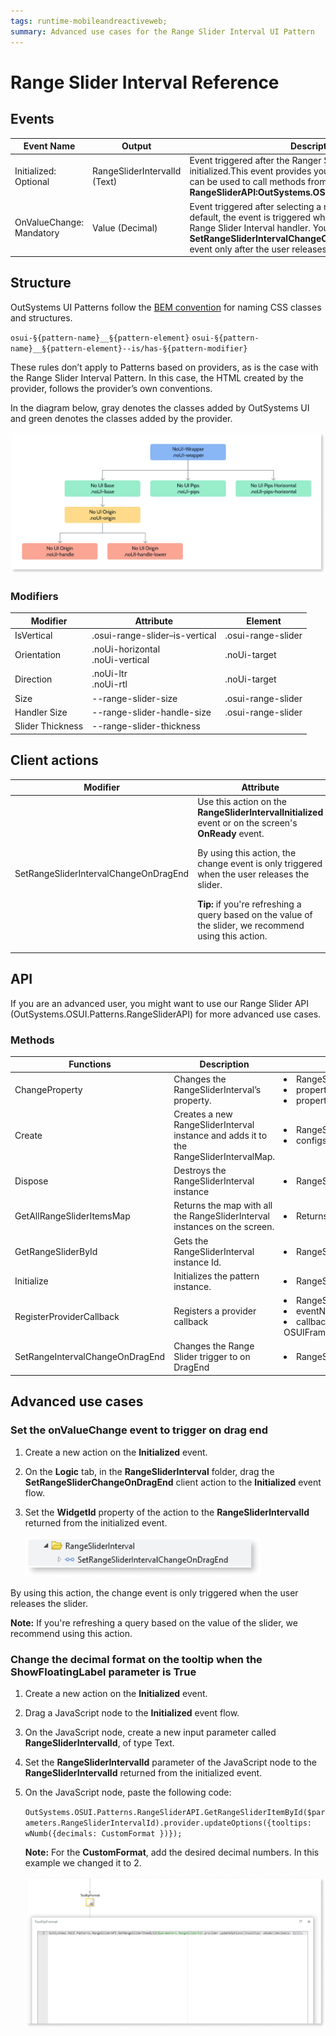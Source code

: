 ```yaml
---
tags: runtime-mobileandreactiveweb; 
summary: Advanced use cases for the Range Slider Interval UI Pattern
---
```


# Range Slider Interval Reference

## Events

|**Event Name** |  **Output** |  **Description**  |
|---|---|---|
|Initialized: Optional| RangeSliderIntervalId (Text) | Event triggered after the Ranger Slider Interval is initialized.This event provides you with the element Id that can be used to call methods from the **RangeSliderAPI:OutSystems.OSUI.Patterns.RangeSliderAPI**|
|OnValueChange: Mandatory|Value (Decimal)|Event triggered after selecting a new value on the slider. By default, the event is triggered while the user is dragging the Range Slider Interval handler. You can use the **SetRangeSliderIntervalChangeOnDragEnd** to trigger the event only after the user releases it.|

## Structure

OutSystems UI Patterns follow the [BEM convention](http://getbem.com/introduction/) for naming CSS classes and structures. 

``osui-§{pattern-name}__§{pattern-element}``
``osui-§{pattern-name}__§{pattern-element}--is/has-§{pattern-modifier}``

These rules don’t apply to Patterns based on providers, as is the case with the Range Slider Interval Pattern. In this case, the HTML created by the provider, follows the provider’s own conventions. 

In the diagram below, gray denotes the classes added by OutSystems UI and green denotes the classes added by the provider.

![Structure](images/rangesliderinterval-diag.png)

### Modifiers

|**Modifier** | **Attribute** |  **Element**  |
|---|---|---| 
|IsVertical | .osui-range-slider–is-vertical | .osui-range-slider | 
|Orientation|.noUi-horizontal <br/>.noUi-vertical|.noUi-target| 
|Direction|.noUi-ltr <br/>.noUi-rtl|.noUi-target| 
|Size| --range-slider-size|.osui-range-slider|
|Handler Size|--range-slider-handle-size|.osui-range-slider| 
|Slider Thickness|--range-slider-thickness|| 

## Client actions

|**Modifier** | **Attribute** |  **Element**  |
|---|---|---|
|SetRangeSliderIntervalChangeOnDragEnd|Use this action on the **RangeSliderIntervalInitialized** event or on the screen's **OnReady** event.<p>By using this action, the change event is only triggered when the user releases the slider.</p><p>**Tip:** if you're refreshing a query based on the value of the slider, we recommend using this action.</p>| WidgetId: string| 
 
## API

If you are an advanced user, you might want to use our Range Slider API (OutSystems.OSUI.Patterns.RangeSliderAPI) for more advanced use cases.

### Methods

|**Functions**|**Description**|**Parameters**|
|---|---|---|
|ChangeProperty|Changes the RangeSliderInterval’s property.|<li>RangeSliderId: string</li><li>propertyName: string</li><li>propertyValue: any</li>|
|Create|Creates a new RangeSliderInterval instance and adds it to the RangeSliderIntervalMap.|<li>RangeSliderId: string</li><li>configs: string</li>|
|Dispose|Destroys the RangeSliderInterval instance|<li>RangeSliderId: string</li>|
|GetAllRangeSliderItemsMap|Returns the map with all the RangeSliderInterval instances on the screen.|<li>Returns an array of Ids</li>|
|GetRangeSliderById|Gets the RangeSliderInterval instance Id.|<li>RangeSliderId: string</li>|
|Initialize|Initializes the pattern instance.|<li>RangeSliderId: string</li>|
|RegisterProviderCallback|Registers a provider callback|<li>RangeSliderId: string</li><li>eventName: string</li><li>callback: OSUIFramework.Callbacks.OSGeneric</li>|
|SetRangeIntervalChangeOnDragEnd|Changes the Range Slider trigger to on DragEnd|<li>RangeSliderId: string</li>|

## Advanced use cases

### Set the onValueChange event to trigger on drag end

1. Create a new action on the **Initialized** event.
2. On the **Logic** tab, in the **RangeSliderInterval** folder, drag the **SetRangeSliderChangeOnDragEnd** client action to the **Initialized** event flow.
3. Set the **WidgetId** property of the action to the **RangeSliderIntervalId** returned from the initialized event.

    ![Set onValue Change event](images/rangesliderinterval-ondragend-ss.png)

By using this action, the change event is only triggered when the user releases the slider.

**Note:** If you're refreshing a query based on the value of the slider, we recommend using this action.


### Change the decimal format on the tooltip when the ShowFloatingLabel parameter is True

1. Create a new action on the **Initialized** event.
2. Drag a JavaScript node to the **Initialized** event flow.
3. On the JavaScript node, create a new input parameter called **RangeSliderIntervalId**, of type Text.
4. Set the **RangeSliderIntervalId** parameter of the JavaScript node to the **RangeSliderIntervalId** returned from the initialized event.
5. On the JavaScript node, paste the following code:

    ``OutSystems.OSUI.Patterns.RangeSliderAPI.GetRangeSliderItemById($parameters.RangeSliderIntervalId).provider.updateOptions({tooltips: wNumb({decimals: CustomFormat })});``

    **Note:** For the **CustomFormat**, add the desired decimal numbers. In this example we changed it to 2.

    ![Change Custom Format](images/rangesliderinterval-format-ss.png)
